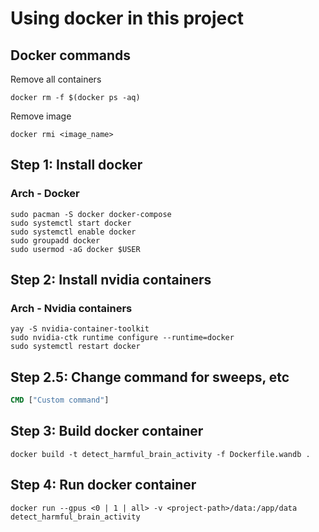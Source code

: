 # Using docker in this project

## Docker commands

Remove all containers

```shell
docker rm -f $(docker ps -aq)
```

Remove image

```shell
docker rmi <image_name>
```

## Step 1: Install docker

### Arch - Docker

```shell
sudo pacman -S docker docker-compose
sudo systemctl start docker
sudo systemctl enable docker
sudo groupadd docker
sudo usermod -aG docker $USER
```

## Step 2: Install nvidia containers

### Arch - Nvidia containers

```shell
yay -S nvidia-container-toolkit
sudo nvidia-ctk runtime configure --runtime=docker
sudo systemctl restart docker
```

## Step 2.5: Change command for sweeps, etc

```Dockerfile
CMD ["Custom command"]
```

## Step 3: Build docker container

```shell
docker build -t detect_harmful_brain_activity -f Dockerfile.wandb .
```

## Step 4: Run docker container

```shell
docker run --gpus <0 | 1 | all> -v <project-path>/data:/app/data detect_harmful_brain_activity
```

